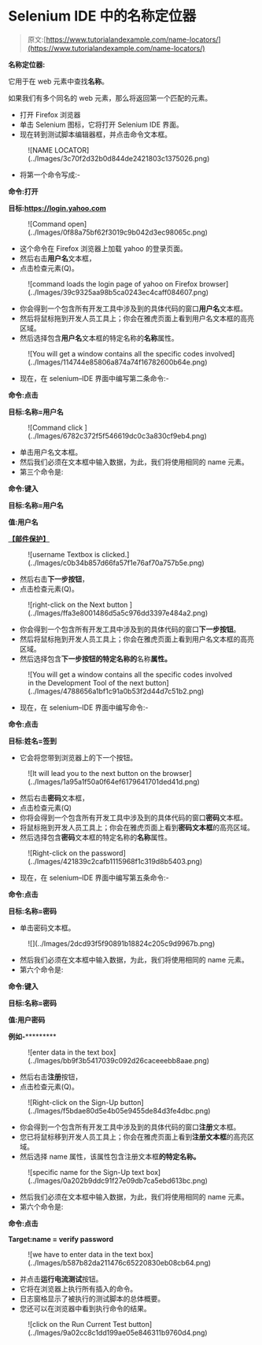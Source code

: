 # Selenium IDE 中的名称定位器

> 原文:[https://www.tutorialandexample.com/name-locators/](https://www.tutorialandexample.com/name-locators/)

**名称定位器:**

它用于在 web 元素中查找**名称**。

如果我们有多个同名的 web 元素，那么将返回第一个匹配的元素。

*   打开 Firefox 浏览器
*   单击 Selenium 图标，它将打开 Selenium IDE 界面。
*   现在转到测试脚本编辑器框，并点击命令文本框。

<figure class="wp-block-image">![NAME LOCATOR](../Images/3c70f2d32b0d844de2421803c1375026.png)</figure>

*   将第一个命令写成:-

**命令:打开**

**目标:https://login.yahoo.com**

<figure class="aligncenter">![Command open](../Images/0f88a75bf62f3019c9b042d3ec98065c.png)</figure>

*   这个命令在 Firefox 浏览器上加载 yahoo 的登录页面。
*   然后右击**用户名**文本框，
*   点击检查元素(Q)。

<figure class="aligncenter">![command loads the login page of yahoo on Firefox browser](../Images/39c9325aa98b5ca0243ec4caff084607.png)</figure>

*   你会得到一个包含所有开发工具中涉及到的具体代码的窗口**用户名**文本框。
*   然后将鼠标拖到开发人员工具上；你会在雅虎页面上看到用户名文本框的高亮区域。
*   然后选择包含**用户名**文本框的特定名称的**名称**属性。

<figure class="aligncenter">![You will get a window contains all the specific codes involved](../Images/114744e85806a874a74f16782600b64e.png)</figure>

*   现在，在 selenium–IDE 界面中编写第二条命令:-

**命令:点击**

**目标:名称=用户名**

<figure class="wp-block-image">![Command click ](../Images/6782c372f5f546619dc0c3a830cf9eb4.png)</figure>

*   单击用户名文本框。
*   然后我们必须在文本框中输入数据，为此，我们将使用相同的 name 元素。
*   第三个命令是:

**命令:键入**

**目标:名称=用户名**

**值:用户名**

[**【邮件保护】**](/cdn-cgi/l/email-protection#a8cd86cf8685d0d1d29999e8d1c9c0c7c786cbc7c5)

<figure class="aligncenter">![username Textbox is clicked.](../Images/c0b34b857d66fa57f1e76af70a757b5e.png)</figure>

*   然后右击**下一步按钮**，
*   点击检查元素(Q)。

<figure class="aligncenter">![right-click on the Next button ](../Images/ffa3e8001486d5a5c976dd3397e484a2.png)</figure>

*   你会得到一个包含所有开发工具中涉及到的具体代码的窗口**下一步按钮**。
*   然后将鼠标拖到开发人员工具上；你会在雅虎页面上看到用户名文本框的高亮区域。
*   然后选择包含**下一步按钮的特定名称的**名称**属性。**

<figure class="wp-block-image">![You will get a window contains all the specific codes involved in the Development Tool of the next button](../Images/4788656a1bf1c91a0b53f2d44d7c51b2.png)</figure>

*   现在，在 selenium–IDE 界面中编写命令:-

**命令:点击**

**目标:姓名=签到**

*   它会将您带到浏览器上的下一个按钮。

<figure class="aligncenter">![It will lead you to the next button on the browser](../Images/1a95a1f50a0f64ef6179641701ded41d.png)</figure>

*   然后右击**密码**文本框，
*   点击检查元素(Q)
*   你将会得到一个包含所有开发工具中涉及到的具体代码的窗口**密码**文本框。
*   将鼠标拖到开发人员工具上；你会在雅虎页面上看到**密码文本框**的高亮区域。
*   然后选择包含**密码**文本框的特定名称的**名称**属性。

<figure class="aligncenter">![Right-click on the password](../Images/421839c2cafb1115968f1c319d8b5403.png)</figure>

*   现在，在 selenium–IDE 界面中编写第五条命令:-

**命令:点击**

**目标:名称=密码**

*   单击密码文本框。

<figure class="aligncenter">![](../Images/2dcd93f5f90891b18824c205c9d9967b.png)</figure>

*   然后我们必须在文本框中输入数据，为此，我们将使用相同的 name 元素。
*   第六个命令是:

**命令:键入**

**目标:名称=密码**

**值:用户密码**

**例如-***********

<figure class="aligncenter">![enter data in the text box](../Images/bb9f3b5417039c092d26caceeebb8aae.png)</figure>

*   然后右击**注册**按钮，
*   点击检查元素(Q)。

<figure class="aligncenter">![Right-click on the Sign-Up button](../Images/f5bdae80d5e4b05e9455de84d3fe4dbc.png)</figure>

*   你会得到一个包含所有开发工具中涉及到的具体代码的窗口**注册**文本框。
*   您已将鼠标移到开发人员工具上；你会在雅虎页面上看到**注册文本框**的高亮区域。
*   然后选择 name 属性，该属性包含注册文本框**的特定名称。**

<figure class="aligncenter">![specific name for the Sign-Up text box](../Images/0a202b9ddc91f27e09db7ca5ebd613bc.png)</figure>

*   然后我们必须在文本框中输入数据，为此，我们将使用相同的 name 元素。
*   第六个命令是:

**命令:点击**

**Target:name = verify password**

<figure class="aligncenter">![we have to enter data in the text box](../Images/b587b82da211476c65220830eb08cb64.png)</figure>

*   并点击**运行电流测试**按钮。
*   它将在浏览器上执行所有插入的命令。
*   日志窗格显示了被执行的测试脚本的总体概要。
*   您还可以在浏览器中看到执行命令的结果。

<figure class="wp-block-image">![click on the Run Current Test button](../Images/9a02cc8c1dd199ae05e846311b9760d4.png)</figure>